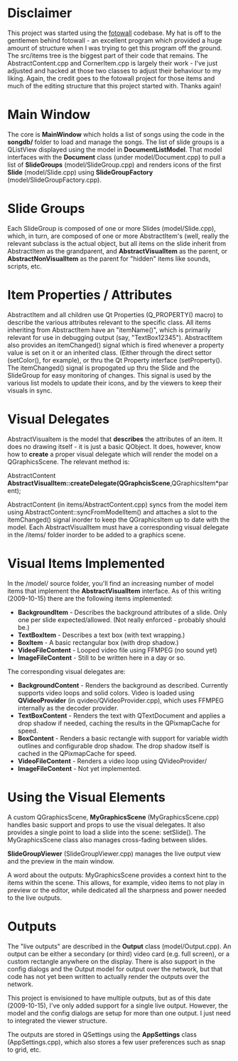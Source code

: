 # Disclaimer #

This project was started using the [fotowall](http://code.google.com/p/fotowall/) codebase. My hat is off to the gentlemen behind fotowall - an excellent program which provided a huge amount of structure when I was trying to get this program off the ground. The src/items tree is the biggest part of their code that remains. The AbstractContent.cpp and CornerItem.cpp is largely their work - I've just adjusted and hacked at those two classes to adjust their behaviour to my liking. Again, the credit goes to the fotowall project for those items and much of the editing structure that this project started with. Thanks again!

# Main Window #

The core is **MainWindow** which holds a list of songs using the code in the **songdb/** folder to load and manage the songs. The list of slide groups is a QListView displayed using the model in **DocumentListModel**. That model interfaces with the **Document** class (under model/Document.cpp) to pull a list of **SlideGroups** (model/SlideGroup.cpp) and renders icons of the first **Slide** (model/Slide.cpp) using **SlideGroupFactory** (model/SlideGroupFactory.cpp).

# Slide Groups #

Each SlideGroup is composed of one or more Slides (model/Slide.cpp), which, in turn, are composed of one or more AbstractItem's (well, really the relevant subclass is the actual object, but all items on the slide inherit from AbstractItem as the grandparent, and **AbstractVisualItem** as the parent, or **AbstractNonVisualItem** as the parent for "hidden" items like sounds, scripts, etc.

# Item Properties / Attributes #

AbstractItem and all children use Qt Properties (Q\_PROPERTY() macro) to describe the various attributes relevant to the specific class. All items inheriting from AbstractItem have an "itemName()", which is primarily relevant for use in debugging output (say, "TextBox12345"). AbstractItem also provides an itemChanged() signal which is fired whenever a property value is set on it or an inherited class. (Either through the direct settor (setColor(), for example), or thru the Qt Property interface (setProperty(). The itemChanged() signal is propogated up thru the Slide and the SlideGroup for easy monitoring of changes. This signal is used by the various list models to update their icons, and by the viewers to keep their visuals in sync.

# Visual Delegates #

AbstractVisualtem is the model that **describes** the attributes of an item. It does no drawing itself - it is just a basic QObject. It does, however, know how to **create** a proper visual delegate which will render the model on a QGraphicsScene. The relevant method is:

AbstractContent **AbstractVisualItem::createDelegate(QGraphcisScene**,QGraphicsItem\*parent);

AbstractContent (in items/AbstractContent.cpp) syncs from the model item using AbstractContent::syncFromModelItem() and attaches a slot to the itemChanged() signal inorder to keep the QGraphicsItem up to date with the model. Each AbstractVisualItem must have a corresponding visual delegate in the /items/ folder inorder to be added to a graphics scene.

# Visual Items Implemented #

In the /model/ source folder, you'll find an increasing number of model items that implement the **AbstractVisualItem** interface. As of this writing (2009-10-15) there are the following items implemented:

  * **BackgroundItem** - Describes the background attributes of a slide. Only one per slide expected/allowed. (Not really enforced - probably should be.)
  * **TextBoxItem** - Describes a text box (with text wrapping.)
  * **BoxItem** - A basic rectangular box (with drop shadow.)
  * **VideoFileContent** - Looped video file using FFMPEG (no sound yet)
  * **ImageFileContent** - Still to be written here in a day or so.

The corresponding visual delegates are:

  * **BackgroundContent** - Renders the background as described. Currently supports video loops and solid colors. Video is loaded using **QVideoProvider** (in qvideo/QVideoProvider.cpp), which uses FFMPEG internally as the decoder provider.
  * **TextBoxContent** - Renders the text with QTextDocument and applies a drop shadow if needed, caching the results in the QPixmapCache for speed.
  * **BoxContent** - Renders a basic rectangle with support for variable width outlines and configurable drop shadow. The drop shadow itself is cached in the QPixmapCache for speed.
  * **VideoFileContent** - Renders a video loop using QVideoProvider/
  * **ImageFileContent** - Not yet implemented.

# Using the Visual Elements #

A custom QGraphicsScene, **MyGraphicsScene** (MyGraphicsScene.cpp) handles basic support and props to use the visual delegates. It also provides a single point to load a slide into the scene: setSlide(). The MyGraphicsScene class also manages cross-fading between slides.

**SlideGroupViewer** (SlideGroupViewer.cpp) manages the live output view and the preview in the main window.

A word about the outputs: MyGraphicsScene provides a context hint to the items within the scene. This allows, for example, video items to not play in preview or the editor, while dedicated all the sharpness and power needed to the live outputs.

# Outputs #

The "live outputs" are described in the **Output** class (model/Output.cpp). An output can be either a secondary (or third) video card (e.g. full screen), or a custom rectangle anywhere on the display. There is also support in the config dialogs and the Output model for output over the network, but that code has not yet been written to actually render the outputs over the network.

This project is envisioned to have multiple outputs, but as of this date (2009-10-15), I've only added support for a single live output. However, the model and the config dialogs are setup for more than one output. I just need to integrated the viewer structure.

The outputs are stored in QSettings using the **AppSettings** class (AppSettings.cpp), which also stores a few user preferences such as snap to grid, etc.